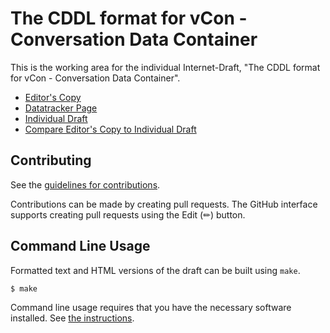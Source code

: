 # The CDDL format for vCon - Conversation Data Container

This is the working area for the individual Internet-Draft, "The CDDL format for vCon - Conversation Data Container".

* [Editor's Copy](https://ietf-wg-vcon.github.io/draft-vcon-vcon-container/#go.draft-vcon-vcon-container.html)
* [Datatracker Page](https://datatracker.ietf.org/doc/draft-vcon-vcon-container)
* [Individual Draft](https://datatracker.ietf.org/doc/html/draft-vcon-vcon-container)
* [Compare Editor's Copy to Individual Draft](https://ietf-wg-vcon.github.io/draft-petrie-vcon-vcon-container/#go.draft-vcon-vcon-container.diff)


## Contributing

See the
[guidelines for contributions](https://github.com/ietf-wg-vcon/draft-petrie-vcon-vcon-container/blob/main/CONTRIBUTING.md).

Contributions can be made by creating pull requests.
The GitHub interface supports creating pull requests using the Edit (✏) button.


## Command Line Usage

Formatted text and HTML versions of the draft can be built using `make`.

```sh
$ make
```

Command line usage requires that you have the necessary software installed.  See
[the instructions](https://github.com/martinthomson/i-d-template/blob/main/doc/SETUP.md).

